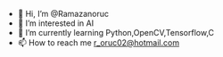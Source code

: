 - 👋 Hi, I’m @Ramazanoruc
- 👀 I’m interested in AI
- 🌱 I’m currently learning Python,OpenCV,Tensorflow,C
- 📫 How to reach me r_oruc02@hotmail.com
